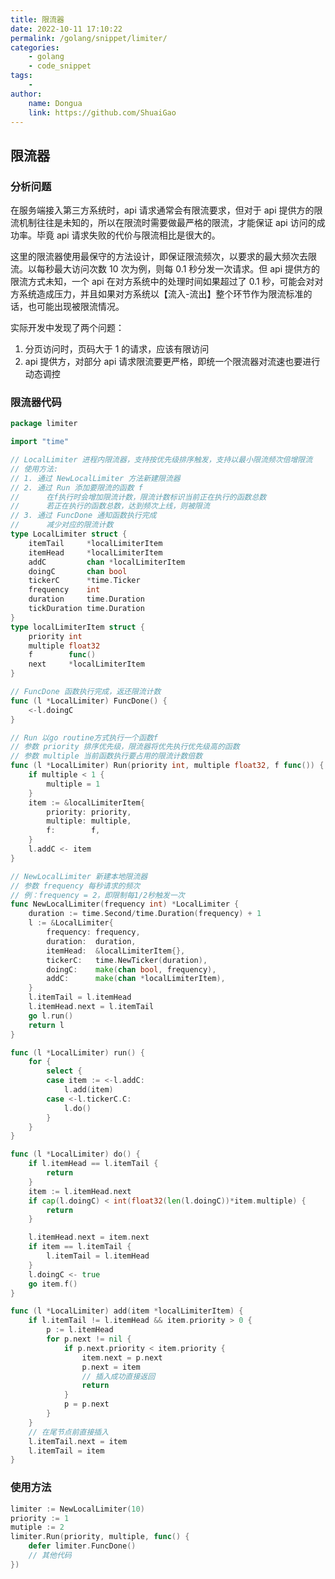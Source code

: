 ```yaml
---
title: 限流器
date: 2022-10-11 17:10:22
permalink: /golang/snippet/limiter/
categories:
    - golang
    - code_snippet
tags:
    -
author:
    name: Dongua
    link: https://github.com/ShuaiGao
---
```


## 限流器

### 分析问题

在服务端接入第三方系统时，api 请求通常会有限流要求，但对于 api 提供方的限流机制往往是未知的，所以在限流时需要做最严格的限流，才能保证 api 访问的成功率。毕竟 api 请求失败的代价与限流相比是很大的。

这里的限流器使用最保守的方法设计，即保证限流频次，以要求的最大频次去限流。以每秒最大访问次数 10 次为例，则每 0.1 秒分发一次请求。但 api 提供方的限流方式未知，一个 api 在对方系统中的处理时间如果超过了 0.1 秒，可能会对对方系统造成压力，并且如果对方系统以【流入-流出】整个环节作为限流标准的话，也可能出现被限流情况。

实际开发中发现了两个问题：

1. 分页访问时，页码大于 1 的请求，应该有限访问
2. api 提供方，对部分 api 请求限流要更严格，即统一个限流器对流速也要进行动态调控

### 限流器代码

```go
package limiter

import "time"

// LocalLimiter 进程内限流器，支持按优先级排序触发，支持以最小限流频次倍增限流
// 使用方法:
// 1. 通过 NewLocalLimiter 方法新建限流器
// 2. 通过 Run 添加要限流的函数 f
//		在f执行时会增加限流计数，限流计数标识当前正在执行的函数总数
//		若正在执行的函数总数，达到频次上线，则被限流
// 3. 通过 FuncDone 通知函数执行完成
//		减少对应的限流计数
type LocalLimiter struct {
	itemTail     *localLimiterItem
	itemHead     *localLimiterItem
	addC         chan *localLimiterItem
	doingC       chan bool
	tickerC      *time.Ticker
	frequency    int
	duration     time.Duration
	tickDuration time.Duration
}
type localLimiterItem struct {
	priority int
	multiple float32
	f        func()
	next     *localLimiterItem
}

// FuncDone 函数执行完成，返还限流计数
func (l *LocalLimiter) FuncDone() {
	<-l.doingC
}

// Run 以go routine方式执行一个函数f
// 参数 priority 排序优先级，限流器将优先执行优先级高的函数
// 参数 multiple 当前函数执行要占用的限流计数倍数
func (l *LocalLimiter) Run(priority int, multiple float32, f func()) {
	if multiple < 1 {
		multiple = 1
	}
	item := &localLimiterItem{
		priority: priority,
		multiple: multiple,
		f:        f,
	}
	l.addC <- item
}

// NewLocalLimiter 新建本地限流器
// 参数 frequency 每秒请求的频次
// 例：frequency = 2，即限制每1/2秒触发一次
func NewLocalLimiter(frequency int) *LocalLimiter {
	duration := time.Second/time.Duration(frequency) + 1
	l := &LocalLimiter{
		frequency: frequency,
		duration:  duration,
		itemHead:  &localLimiterItem{},
		tickerC:   time.NewTicker(duration),
		doingC:    make(chan bool, frequency),
		addC:      make(chan *localLimiterItem),
	}
	l.itemTail = l.itemHead
	l.itemHead.next = l.itemTail
	go l.run()
	return l
}

func (l *LocalLimiter) run() {
	for {
		select {
		case item := <-l.addC:
			l.add(item)
		case <-l.tickerC.C:
			l.do()
		}
	}
}

func (l *LocalLimiter) do() {
	if l.itemHead == l.itemTail {
		return
	}
	item := l.itemHead.next
	if cap(l.doingC) < int(float32(len(l.doingC))*item.multiple) {
		return
	}

	l.itemHead.next = item.next
	if item == l.itemTail {
		l.itemTail = l.itemHead
	}
	l.doingC <- true
	go item.f()
}

func (l *LocalLimiter) add(item *localLimiterItem) {
	if l.itemTail != l.itemHead && item.priority > 0 {
		p := l.itemHead
		for p.next != nil {
			if p.next.priority < item.priority {
				item.next = p.next
				p.next = item
				// 插入成功直接返回
				return
			}
			p = p.next
		}
	}
	// 在尾节点前直接插入
	l.itemTail.next = item
	l.itemTail = item
}

```

### 使用方法

```go
limiter := NewLocalLimiter(10)
priority := 1
mutiple := 2
limiter.Run(priority, multiple, func() {
    defer limiter.FuncDone()
    // 其他代码
})
```

